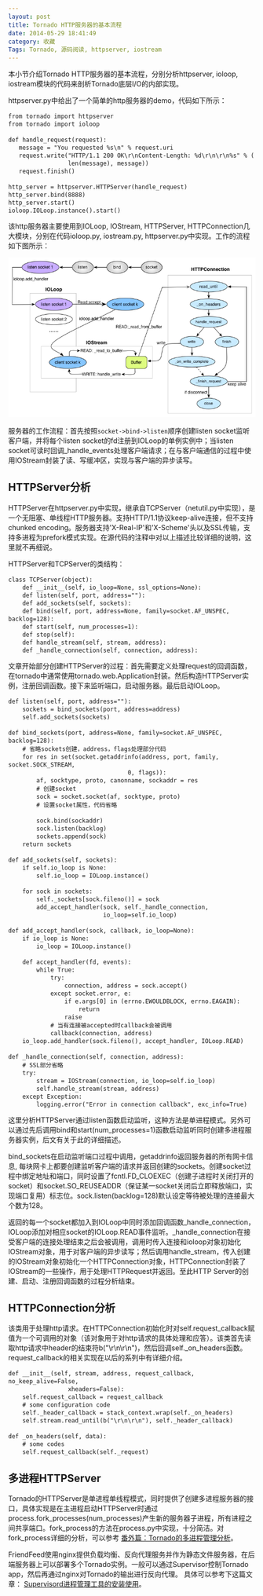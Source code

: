```yaml
---
layout: post
title: Tornado HTTP服务器的基本流程
date: 2014-05-29 18:41:49
category: 收藏
Tags: Tornado, 源码阅读, httpserver, iostream
---
```


本小节介绍Tornado HTTP服务器的基本流程，分别分析httpserver, ioloop, iostream模块的代码来剖析Tornado底层I/O的内部实现。

httpserver.py中给出了一个简单的http服务器的demo，代码如下所示：

	from tornado import httpserver
	from tornado import ioloop
	 
	def handle_request(request):
	   message = "You requested %s\n" % request.uri
	   request.write("HTTP/1.1 200 OK\r\nContent-Length: %d\r\n\r\n%s" % (
	                 len(message), message))
	   request.finish()
	 
	http_server = httpserver.HTTPServer(handle_request)
	http_server.bind(8888)
	http_server.start()
	ioloop.IOLoop.instance().start()

该http服务器主要使用到IOLoop, IOStream, HTTPServer, HTTPConnection几大模块，分别在代码ioloop.py, iostream.py, httpserver.py中实现。工作的流程如下图所示：

![tornado-http-server-process](/static/uploads/2014/05/tornado-http-server-process.png)


服务器的工作流程：首先按照`socket->bind->listen`顺序创建listen socket监听客户端，并将每个listen socket的fd注册到IOLoop的单例实例中；当listen socket可读时回调_handle_events处理客户端请求；在与客户端通信的过程中使用IOStream封装了读、写缓冲区，实现与客户端的异步读写。

## HTTPServer分析

HTTPServer在httpserver.py中实现，继承自TCPServer（netutil.py中实现），是一个无阻塞、单线程HTTP服务器。支持HTTP/1.1协议keep-alive连接，但不支持chunked encoding。服务器支持'X-Real-IP'和'X-Scheme'头以及SSL传输，支持多进程为prefork模式实现。在源代码的注释中对以上描述比较详细的说明，这里就不再细说。

HTTPServer和TCPServer的类结构：

	class TCPServer(object):
	    def __init__(self, io_loop=None, ssl_options=None): 
	    def listen(self, port, address=""): 
	    def add_sockets(self, sockets): 
	    def bind(self, port, address=None, family=socket.AF_UNSPEC, backlog=128): 
	    def start(self, num_processes=1): 
	    def stop(self): 
	    def handle_stream(self, stream, address): 
	    def _handle_connection(self, connection, address):

文章开始部分创建HTTPServer的过程：首先需要定义处理request的回调函数，在tornado中通常使用tornado.web.Application封装。然后构造HTTPServer实例，注册回调函数。接下来监听端口，启动服务器。最后启动IOLoop。

	def listen(self, port, address=""):
	    sockets = bind_sockets(port, address=address)
	    self.add_sockets(sockets)
	
	def bind_sockets(port, address=None, family=socket.AF_UNSPEC, backlog=128):
	    # 省略sockets创建，address，flags处理部分代码
	    for res in set(socket.getaddrinfo(address, port, family, socket.SOCK_STREAM,
	                                  0, flags)):
	        af, socktype, proto, canonname, sockaddr = res
	        # 创建socket
	        sock = socket.socket(af, socktype, proto)
	        # 设置socket属性，代码省略
	        
	        sock.bind(sockaddr)
	        sock.listen(backlog)
	        sockets.append(sock)
	    return sockets
	
	def add_sockets(self, sockets):
	    if self.io_loop is None:
	        self.io_loop = IOLoop.instance()
	
	    for sock in sockets:
	        self._sockets[sock.fileno()] = sock
	        add_accept_handler(sock, self._handle_connection,
	                           io_loop=self.io_loop)
	                           
	def add_accept_handler(sock, callback, io_loop=None):
	    if io_loop is None:
	        io_loop = IOLoop.instance()
	
	    def accept_handler(fd, events):
	        while True:
	            try:
	                connection, address = sock.accept()
	            except socket.error, e:
	                if e.args[0] in (errno.EWOULDBLOCK, errno.EAGAIN):
	                    return
	                raise
	            # 当有连接被accepted时callback会被调用
	            callback(connection, address)
	    io_loop.add_handler(sock.fileno(), accept_handler, IOLoop.READ)
	    
	def _handle_connection(self, connection, address):
	    # SSL部分省略
	    try:
	        stream = IOStream(connection, io_loop=self.io_loop)
	        self.handle_stream(stream, address)
	    except Exception:
	        logging.error("Error in connection callback", exc_info=True)

这里分析HTTPServer通过listen函数启动监听，这种方法是单进程模式。另外可以通过先后调用bind和start(num_processes=1)函数启动监听同时创建多进程服务器实例，后文有关于此的详细描述。

bind_sockets在启动监听端口过程中调用，getaddrinfo返回服务器的所有网卡信息, 每块网卡上都要创建监听客户端的请求并返回创建的sockets。创建socket过程中绑定地址和端口，同时设置了fcntl.FD_CLOEXEC（创建子进程时关闭打开的socket）和socket.SO_REUSEADDR（保证某一socket关闭后立即释放端口，实现端口复用）标志位。sock.listen(backlog=128)默认设定等待被处理的连接最大个数为128。

返回的每一个socket都加入到IOLoop中同时添加回调函数_handle_connection，IOLoop添加对相应socket的IOLoop.READ事件监听。_handle_connection在接受客户端的连接处理结束之后会被调用，调用时传入连接和ioloop对象初始化IOStream对象，用于对客户端的异步读写；然后调用handle_stream，传入创建的IOStream对象初始化一个HTTPConnection对象，HTTPConnection封装了IOStream的一些操作，用于处理HTTPRequest并返回。至此HTTP Server的创建、启动、注册回调函数的过程分析结束。

## HTTPConnection分析

该类用于处理http请求。在HTTPConnection初始化时对self.request_callback赋值为一个可调用的对象（该对象用于对http请求的具体处理和应答）。该类首先读取http请求中header的结束符b("\r\n\r\n")，然后回调self._on_headers函数。request_callback的相关实现在以后的系列中有详细介绍。

	def __init__(self, stream, address, request_callback, no_keep_alive=False,
	                 xheaders=False):
	    self.request_callback = request_callback
	    # some configuration code
	    self._header_callback = stack_context.wrap(self._on_headers)
	    self.stream.read_until(b("\r\n\r\n"), self._header_callback)
	
	def _on_headers(self, data):
	    # some codes
	    self.request_callback(self._request)
	    

## 多进程HTTPServer

Tornado的HTTPServer是单进程单线程模式，同时提供了创建多进程服务器的接口，具体实现是在主进程启动HTTPServer时通过process.fork_processes(num_processes)产生新的服务器子进程，所有进程之间共享端口。fork_process的方法在process.py中实现，十分简洁。对fork_process详细的分析，可以参考 [番外篇：Tornado的多进程管理分析](/collection/tornado-multi-process-management-analysis.html)。

FriendFeed使用nginx提供负载均衡、反向代理服务并作为静态文件服务器，在后端服务器上可以部署多个Tornado实例。一般可以通过Supervisor控制Tornado app，然后再通过nginx对Tornado的输出进行反向代理。 具体可以参考下这篇文章： [Supervisord进程管理工具的安装使用](/collection/the-installation-and-use-of-supervisord-process-management-tools.html)。